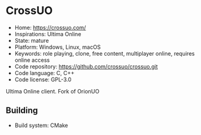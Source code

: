 # CrossUO

- Home: https://crossuo.com/
- Inspirations: Ultima Online
- State: mature
- Platform: Windows, Linux, macOS
- Keywords: role playing, clone, free content, multiplayer online, requires online access
- Code repository: https://github.com/crossuo/crossuo.git
- Code language: C, C++
- Code license: GPL-3.0

Ultima Online client.
Fork of OrionUO

## Building

- Build system: CMake
